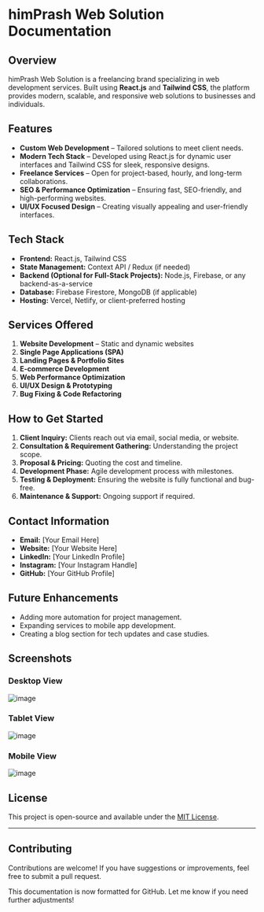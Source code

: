 # himPrash Web Solution Documentation

## Overview
himPrash Web Solution is a freelancing brand specializing in web development services. Built using **React.js** and **Tailwind CSS**, the platform provides modern, scalable, and responsive web solutions to businesses and individuals.

## Features
- **Custom Web Development** – Tailored solutions to meet client needs.
- **Modern Tech Stack** – Developed using React.js for dynamic user interfaces and Tailwind CSS for sleek, responsive designs.
- **Freelance Services** – Open for project-based, hourly, and long-term collaborations.
- **SEO & Performance Optimization** – Ensuring fast, SEO-friendly, and high-performing websites.
- **UI/UX Focused Design** – Creating visually appealing and user-friendly interfaces.

## Tech Stack
- **Frontend:** React.js, Tailwind CSS
- **State Management:** Context API / Redux (if needed)
- **Backend (Optional for Full-Stack Projects):** Node.js, Firebase, or any backend-as-a-service
- **Database:** Firebase Firestore, MongoDB (if applicable)
- **Hosting:** Vercel, Netlify, or client-preferred hosting

## Services Offered
1. **Website Development** – Static and dynamic websites
2. **Single Page Applications (SPA)**
3. **Landing Pages & Portfolio Sites**
4. **E-commerce Development**
5. **Web Performance Optimization**
6. **UI/UX Design & Prototyping**
7. **Bug Fixing & Code Refactoring**

## How to Get Started
1. **Client Inquiry:** Clients reach out via email, social media, or website.
2. **Consultation & Requirement Gathering:** Understanding the project scope.
3. **Proposal & Pricing:** Quoting the cost and timeline.
4. **Development Phase:** Agile development process with milestones.
5. **Testing & Deployment:** Ensuring the website is fully functional and bug-free.
6. **Maintenance & Support:** Ongoing support if required.

## Contact Information
- **Email:** [Your Email Here]
- **Website:** [Your Website Here]
- **LinkedIn:** [Your LinkedIn Profile]
- **Instagram:** [Your Instagram Handle]
- **GitHub:** [Your GitHub Profile]

## Future Enhancements
- Adding more automation for project management.
- Expanding services to mobile app development.
- Creating a blog section for tech updates and case studies.

## Screenshots

### Desktop View  
![image](https://github.com/user-attachments/assets/c0f37233-95c5-4220-bb3c-d11857655c55)

### Tablet View 
 ![image](https://github.com/user-attachments/assets/166c40b7-0dcd-4aaf-b0cf-23df87679fb5)
 
### Mobile View  
![image](https://github.com/user-attachments/assets/28a8c1d4-85b9-4d97-b432-1bedf79e89a4)

## License
This project is open-source and available under the [MIT License](LICENSE).

---

## Contributing
Contributions are welcome! If you have suggestions or improvements, feel free to submit a pull request.

This documentation is now formatted for GitHub. Let me know if you need further adjustments!

